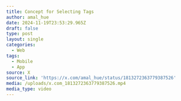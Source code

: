 ```yaml
---
title: Concept for Selecting Tags
author: amal_hue
date: 2024-11-19T23:53:29.965Z
draft: false
type: post
layout: single
categories:
  - Web
tags:
  - Mobile
  - App
source: X
source_link: 'https://x.com/amal_hue/status/1813272363779387526'
media: /uploads/x.com_1813272363779387526.mp4
media_type: video
---
```


